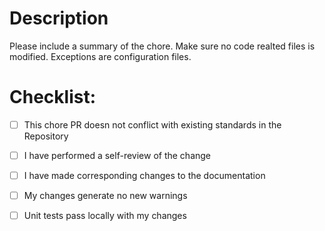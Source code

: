 # Description

Please include a summary of the chore. Make sure no code realted files is modified. Exceptions are configuration files.


# Checklist:

- [ ] This chore PR doesn not conflict with existing standards in the Repository
- [ ] I have performed a self-review of the change
- [ ] I have made corresponding changes to the documentation
- [ ] My changes generate no new warnings
- [ ] Unit tests pass locally with my changes

